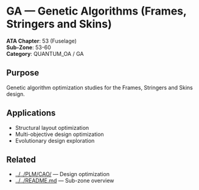 # GA — Genetic Algorithms (Frames, Stringers and Skins)

**ATA Chapter**: 53 (Fuselage)  
**Sub-Zone**: 53-60  
**Category**: QUANTUM_OA / GA

## Purpose

Genetic algorithm optimization studies for the Frames, Stringers and Skins design.

## Applications

- Structural layout optimization
- Multi-objective design optimization
- Evolutionary design exploration

## Related

- [../../PLM/CAO/](../../PLM/CAO/) — Design optimization
- [../../README.md](../../README.md) — Sub-zone overview

